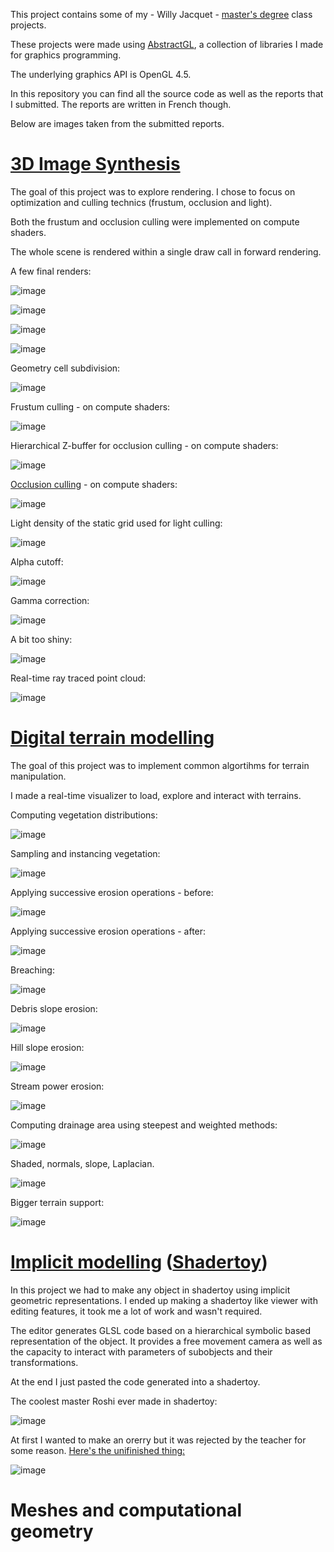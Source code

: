 This project contains some of my - Willy Jacquet - [master's degree](http://master-info.univ-lyon1.fr/ID3D/) class projects.

These projects were made using [AbstractGL](https://github.com/the-last-willy/abstractgl), a collection of libraries I made for graphics programming.

The underlying graphics API is OpenGL 4.5.

In this repository you can find all the source code as well as the reports that I submitted.
The reports are written in French though.

Below are images taken from the submitted reports.

# [3D Image Synthesis](3d_image_synthesis.pdf)

The goal of this project was to explore rendering.
I chose to focus on optimization and culling technics (frustum, occlusion and light).

Both the frustum and occlusion culling were implemented on compute shaders.

The whole scene is rendered within a single draw call in forward rendering.

A few final renders:

![image](https://user-images.githubusercontent.com/84744335/168464198-9928b0e7-3b35-4b49-a329-32d24c28ed41.png)

![image](https://user-images.githubusercontent.com/84744335/168464043-89e80def-a181-4148-aea6-34f64d1c2741.png)

![image](https://user-images.githubusercontent.com/84744335/168464084-923a883f-0886-40bf-b4df-9ca4b35176df.png)

![image](https://user-images.githubusercontent.com/84744335/168464101-b7456d01-3c29-43e6-a37e-f8e9734b5ff4.png)

Geometry cell subdivision:

![image](https://user-images.githubusercontent.com/84744335/168464693-e5a24339-844f-4f3a-b8fc-2bacc52bf1fd.png)

Frustum culling - on compute shaders:

![image](https://user-images.githubusercontent.com/84744335/168464647-f1de5eab-3dfb-4781-bd2a-e434e1bb6e19.png)

Hierarchical Z-buffer for occlusion culling - on compute shaders:

![image](https://user-images.githubusercontent.com/84744335/168464436-c44204bf-5818-4dfb-aab3-b895cf591c32.png)

[Occlusion culling](https://blog.selfshadow.com/publications/practical-visibility/) - on compute shaders:

![image](https://user-images.githubusercontent.com/84744335/168464608-b1c1bcda-af47-4457-bfdb-5439b67d4713.png)

Light density of the static grid used for light culling:

![image](https://user-images.githubusercontent.com/84744335/168464298-961a45dc-dcf5-4aa5-ac0a-9fd43d105e28.png)

Alpha cutoff:

![image](https://user-images.githubusercontent.com/84744335/168464232-7c97d241-e8fb-4b9a-a231-d5a53ab31914.png)

Gamma correction:

![image](https://user-images.githubusercontent.com/84744335/168464217-ebe69382-490f-4150-aa64-3b53829ee6de.png)

A bit too shiny:

![image](https://user-images.githubusercontent.com/84744335/168464259-2058b66e-be0e-429f-890d-8f3f4f25d8b0.png)

Real-time ray traced point cloud:

![image](https://user-images.githubusercontent.com/84744335/168463970-7191923d-cc10-45c8-87b8-5d57e6587e74.png)

# [Digital terrain modelling](digital_terrain_modelling.pdf)

The goal of this project was to implement common algortihms for terrain manipulation.

I made a real-time visualizer to load, explore and interact with terrains.

Computing vegetation distributions:

![image](https://user-images.githubusercontent.com/84744335/168465867-1e1ff0da-b3a4-4986-84b5-bf4749efca95.png)

Sampling and instancing vegetation:

![image](https://user-images.githubusercontent.com/84744335/168465881-c0224b6a-922d-45f9-98d6-7955f6ab8353.png)

Applying successive erosion operations - before:

![image](https://user-images.githubusercontent.com/84744335/168465497-1511dd59-0a8f-47b0-8349-bf4f7a6fac8d.png)

Applying successive erosion operations - after:

![image](https://user-images.githubusercontent.com/84744335/168465521-a6cabb05-f0ab-442c-9b32-93c2c80fe795.png)

Breaching:

![image](https://user-images.githubusercontent.com/84744335/168465550-6db8f8fb-2c27-4eff-ab20-76f849647879.png)

Debris slope erosion:

![image](https://user-images.githubusercontent.com/84744335/168465465-a9106410-9a01-4116-a5b0-5f489aa0d2bd.png)

Hill slope erosion:

![image](https://user-images.githubusercontent.com/84744335/168465575-47d7a080-667a-46ea-b4ba-85e8c8a2ef79.png)

Stream power erosion:

![image](https://user-images.githubusercontent.com/84744335/168465590-8a44b814-8e89-47bb-814e-6586f6d51e2f.png)

Computing drainage area using steepest and weighted methods:

![image](https://user-images.githubusercontent.com/84744335/168465442-269debc6-671f-4d91-b6b2-610afc86de0b.png)

Shaded, normals, slope, Laplacian.

![image](https://user-images.githubusercontent.com/84744335/168465616-008e086f-8717-4368-9203-63a62b40ab99.png)

Bigger terrain support:

![image](https://user-images.githubusercontent.com/84744335/168465774-ff2a05d0-0608-4739-ad5a-eafd6e8919b0.png)

# [Implicit modelling](implicit_modelling.pdf) ([Shadertoy](https://www.shadertoy.com/view/sd3XWX))

In this project we had to make any object in shadertoy using implicit geometric representations.
I ended up making a shadertoy like viewer with editing features, it took me a lot of work and wasn't required.

The editor generates GLSL code based on a hierarchical symbolic based representation of the object.
It provides a free movement camera as well as the capacity to interact with parameters of subobjects and their transformations.

At the end I just pasted the code generated into a shadertoy.

The coolest master Roshi ever made in shadertoy:

![image](https://user-images.githubusercontent.com/84744335/168463849-608fc122-2301-4456-93f5-f14e2005bf9f.png)

At first I wanted to make an orerry but it was rejected by the teacher for some reason.
[Here's the unifinished thing:](https://www.shadertoy.com/view/fdySzz)

![image](https://user-images.githubusercontent.com/84744335/168466566-0325f574-08a8-4c17-a43e-8dd264b2214a.png)

# Meshes and computational geometry
